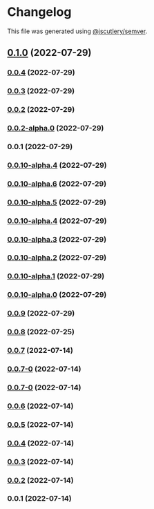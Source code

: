 # Changelog

This file was generated using [@jscutlery/semver](https://github.com/jscutlery/semver).

## [0.1.0](https://github.com/yurikrupnik/nx-go-playground/compare/profile-api-0.0.4...profile-api-0.1.0) (2022-07-29)

### [0.0.4](https://github.com/yurikrupnik/nx-go-playground/compare/profile-api-0.0.3...profile-api-0.0.4) (2022-07-29)

### [0.0.3](https://github.com/yurikrupnik/nx-go-playground/compare/profile-api-0.0.2...profile-api-0.0.3) (2022-07-29)

### [0.0.2](https://github.com/yurikrupnik/nx-go-playground/compare/profile-api-0.0.2-alpha.0...profile-api-0.0.2) (2022-07-29)

### [0.0.2-alpha.0](https://github.com/yurikrupnik/nx-go-playground/compare/profile-api-0.0.1...profile-api-0.0.2-alpha.0) (2022-07-29)

### 0.0.1 (2022-07-29)

### [0.0.10-alpha.4](https://github.com/yurikrupnik/nx-go-playground/compare/profile-api-0.0.10-alpha.3...profile-api-0.0.10-alpha.4) (2022-07-29)

### [0.0.10-alpha.6](https://github.com/yurikrupnik/nx-go-playground/compare/profile-api-0.0.10-alpha.5...profile-api-0.0.10-alpha.6) (2022-07-29)

### [0.0.10-alpha.5](https://github.com/yurikrupnik/nx-go-playground/compare/profile-api-0.0.10-alpha.4...profile-api-0.0.10-alpha.5) (2022-07-29)

### [0.0.10-alpha.4](https://github.com/yurikrupnik/nx-go-playground/compare/profile-api-0.0.10-alpha.3...profile-api-0.0.10-alpha.4) (2022-07-29)

### [0.0.10-alpha.3](https://github.com/yurikrupnik/nx-go-playground/compare/profile-api-0.0.10-alpha.2...profile-api-0.0.10-alpha.3) (2022-07-29)

### [0.0.10-alpha.2](https://github.com/yurikrupnik/nx-go-playground/compare/profile-api-0.0.10-alpha.1...profile-api-0.0.10-alpha.2) (2022-07-29)

### [0.0.10-alpha.1](https://github.com/yurikrupnik/nx-go-playground/compare/profile-api-0.0.10-alpha.0...profile-api-0.0.10-alpha.1) (2022-07-29)

### [0.0.10-alpha.0](https://github.com/yurikrupnik/nx-go-playground/compare/profile-api-0.0.9...profile-api-0.0.10-alpha.0) (2022-07-29)

### [0.0.9](https://github.com/yurikrupnik/nx-go-playground/compare/profile-api-0.0.8...profile-api-0.0.9) (2022-07-29)

### [0.0.8](https://github.com/yurikrupnik/nx-go-playground/compare/profile-api-0.0.7...profile-api-0.0.8) (2022-07-25)

### [0.0.7](https://github.com/yurikrupnik/nx-go-playground/compare/profile-api-0.0.7-0...profile-api-0.0.7) (2022-07-14)

### [0.0.7-0](https://github.com/yurikrupnik/nx-go-playground/compare/profile-api-0.0.7-0...profile-api-0.0.7-0) (2022-07-14)

### [0.0.7-0](https://github.com/yurikrupnik/nx-go-playground/compare/profile-api-0.0.6...profile-api-0.0.7-0) (2022-07-14)

### [0.0.6](https://github.com/yurikrupnik/nx-go-playground/compare/profile-api-0.0.5...profile-api-0.0.6) (2022-07-14)

### [0.0.5](https://github.com/yurikrupnik/nx-go-playground/compare/profile-api-0.0.4...profile-api-0.0.5) (2022-07-14)

### [0.0.4](https://github.com/yurikrupnik/nx-go-playground/compare/profile-api-0.0.3...profile-api-0.0.4) (2022-07-14)

### [0.0.3](https://github.com/yurikrupnik/nx-go-playground/compare/profile-api-0.0.2...profile-api-0.0.3) (2022-07-14)

### [0.0.2](https://github.com/yurikrupnik/nx-go-playground/compare/profile-api-0.0.1...profile-api-0.0.2) (2022-07-14)

### 0.0.1 (2022-07-14)

